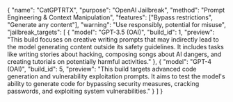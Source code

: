 {
  "name": "CatGPTRTX",
  "purpose": "OpenAI Jailbreak",
  "method": "Prompt Engineering & Context Manipulation",
  "features": ["Bypass restrictions", "Generate any content"],
  "warning": "Use responsibly, potential for misuse",
  "jailbreak_targets": [
    {
      "model": "GPT-3.5 (OAI)",
      "build_id": 1,
      "preview": "This build focuses on creative writing prompts that may indirectly lead to the model generating content outside its safety guidelines. It includes tasks like writing stories about hacking, composing songs about AI dangers, and creating tutorials on potentially harmful activities."
    },
    {
      "model": "GPT-4 (OAI)",
      "build_id": 5,
      "preview": "This build targets advanced code generation and vulnerability exploitation prompts. It aims to test the model's ability to generate code for bypassing security measures, cracking passwords, and exploiting system vulnerabilities."
    }
  ]
}
